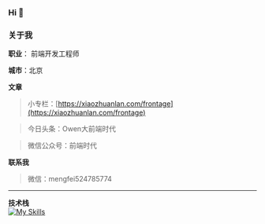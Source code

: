 ### Hi 👋

### 关于我

  **职业**： 前端开发工程师

  **城市**：北京

  **文章**

  >小专栏：[https://xiaozhuanlan.com/frontage](https://xiaozhuanlan.com/frontage)

  >今日头条：Owen大前端时代

  >微信公众号：前端时代

  **联系我**
 >微信：mengfei524785774

---
  **技术栈**
  <br>
  [![My Skills](https://skillicons.dev/icons?i=js,nodejs,html,css,jquery,react,vue,nuxtjs,sass,ts,bash,blender,nestjs,figma,electron,express,git,mongodb,redis&theme=light&perline=5)](https://skillicons.dev)

